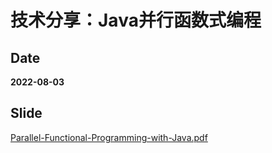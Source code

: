 # 技术分享：Java并行函数式编程

## Date

**2022-08-03**

## Slide

[Parallel-Functional-Programming-with-Java.pdf](https://github.com/xiaozhiliaoo/my-slides/blob/master/Parallel-Functional-Programming-with-Java.pdf)